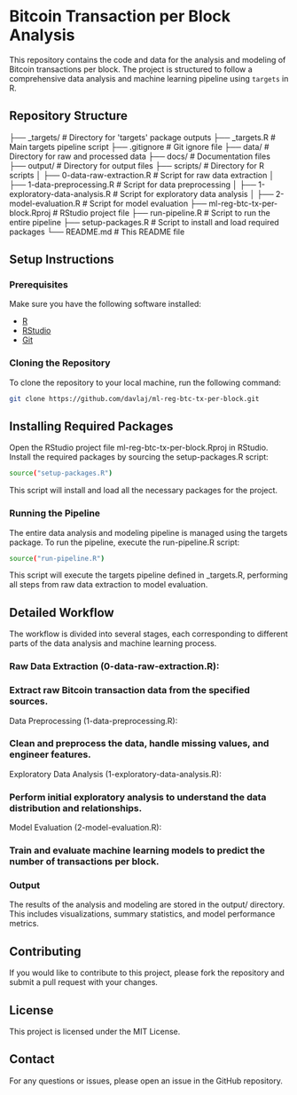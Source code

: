 # Bitcoin Transaction per Block Analysis

This repository contains the code and data for the analysis and modeling of Bitcoin transactions per block. The project is structured to follow a comprehensive data analysis and machine learning pipeline using `targets` in R.

## Repository Structure

├── _targets/                    # Directory for 'targets' package outputs
├── _targets.R                   # Main targets pipeline script
├── .gitignore                   # Git ignore file
├── data/                        # Directory for raw and processed data
├── docs/                        # Documentation files
├── output/                      # Directory for output files
├── scripts/                     # Directory for R scripts
│   ├── 0-data-raw-extraction.R  # Script for raw data extraction
│   ├── 1-data-preprocessing.R   # Script for data preprocessing
│   ├── 1-exploratory-data-analysis.R  # Script for exploratory data analysis
│   ├── 2-model-evaluation.R     # Script for model evaluation
├── ml-reg-btc-tx-per-block.Rproj # RStudio project file
├── run-pipeline.R               # Script to run the entire pipeline
├── setup-packages.R             # Script to install and load required packages
└── README.md                    # This README file


## Setup Instructions

### Prerequisites

Make sure you have the following software installed:

- [R](https://cran.r-project.org/)
- [RStudio](https://www.rstudio.com/)
- [Git](https://git-scm.com/)

### Cloning the Repository

To clone the repository to your local machine, run the following command:

```sh
git clone https://github.com/davlaj/ml-reg-btc-tx-per-block.git
```

## Installing Required Packages

Open the RStudio project file ml-reg-btc-tx-per-block.Rproj in RStudio. Install the required packages by sourcing the setup-packages.R script:

```sh
source("setup-packages.R")
```

This script will install and load all the necessary packages for the project.

### Running the Pipeline

The entire data analysis and modeling pipeline is managed using the targets package. To run the pipeline, execute the run-pipeline.R script:

```sh
source("run-pipeline.R")
```

This script will execute the targets pipeline defined in _targets.R, performing all steps from raw data extraction to model evaluation.

## Detailed Workflow

The workflow is divided into several stages, each corresponding to different parts of the data analysis and machine learning process.

### Raw Data Extraction (0-data-raw-extraction.R):

### Extract raw Bitcoin transaction data from the specified sources.
Data Preprocessing (1-data-preprocessing.R):

### Clean and preprocess the data, handle missing values, and engineer features.
Exploratory Data Analysis (1-exploratory-data-analysis.R):

### Perform initial exploratory analysis to understand the data distribution and relationships.
Model Evaluation (2-model-evaluation.R):

### Train and evaluate machine learning models to predict the number of transactions per block.

### Output
The results of the analysis and modeling are stored in the output/ directory. This includes visualizations, summary statistics, and model performance metrics.

## Contributing
If you would like to contribute to this project, please fork the repository and submit a pull request with your changes.

## License
This project is licensed under the MIT License.

## Contact
For any questions or issues, please open an issue in the GitHub repository.
